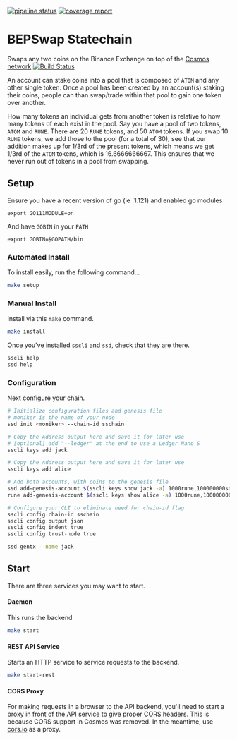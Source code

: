[![pipeline status](https://gitlab.com/thorchain/bepswap/statechain/badges/master/pipeline.svg)](https://gitlab.com/thorchain/bepswap/statechain/commits/master)
[![coverage report](https://gitlab.com/thorchain/bepswap/statechain/badges/master/coverage.svg)](https://gitlab.com/thorchain/bepswap/statechain/commits/master)

BEPSwap Statechain
=======================
Swaps any two coins on the Binance Exchange on top of the [Cosmos network](cosmos.network)
[![Build Status](https://gitlab.com/thorchain/bepswap/statechain/badges/master/build.svg)](https://gitlab.com/thorchain/bepswap/statechain/commits/master)

An account can stake coins into a pool that is composed of `ATOM` and any
other single token. Once a pool has been created by an account(s) staking
their coins, people can than swap/trade within that pool to gain one token
over another.

How many tokens an individual gets from another token is relative to how many
tokens of each exist in the pool. Say you have a pool of two tokens, `ATOM`
and `RUNE`. There are 20 `RUNE` tokens, and 50 `ATOM` tokens. If you swap 10
`RUNE` tokens, we add those to the pool (for a total of 30), see that our
addition makes up for 1/3rd of the present tokens, which means we get 1/3rd of
the `ATOM` tokens, which is 16.6666666667. This ensures that we never run out
of tokens in a pool from swapping.

## Setup
Ensure you have a recent version of go (ie `1.121) and enabled go modules
```
export GO111MODULE=on
```
And have `GOBIN` in your `PATH`
```
export GOBIN=$GOPATH/bin
```

### Automated Install
To install easily, run the following command...
```bash
make setup
```

### Manual Install
Install via this `make` command.

```bash
make install
```

Once you've installed `sscli` and `ssd`, check that they are there.

```bash
sscli help
ssd help
```

### Configuration

Next configure your chain.
```bash
# Initialize configuration files and genesis file
# moniker is the name of your node
ssd init <moniker> --chain-id sschain

# Copy the Address output here and save it for later use
# [optional] add "--ledger" at the end to use a Ledger Nano S
sscli keys add jack

# Copy the Address output here and save it for later use
sscli keys add alice

# Add both accounts, with coins to the genesis file
ssd add-genesis-account $(sscli keys show jack -a) 1000rune,100000000stake
rune add-genesis-account $(sscli keys show alice -a) 1000rune,100000000stake

# Configure your CLI to eliminate need for chain-id flag
sscli config chain-id sschain
sscli config output json
sscli config indent true
sscli config trust-node true

ssd gentx --name jack
```

## Start
There are three services you may want to start.

#### Daemon
This runs the backend
```bash
make start
```

#### REST API Service
Starts an HTTP service to service requests to the backend.
```bash
make start-rest
```

#### CORS Proxy
For making requests in a browser to the API backend, you'll need to start a
proxy in front of the API service to give proper CORS headers. This is because
CORS support in Cosmos was removed. In the meantime, use
[cors.io](http://cors.io) as a proxy.
